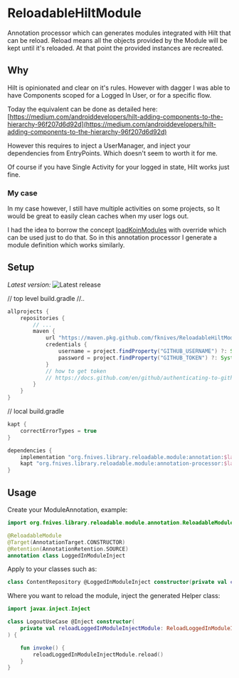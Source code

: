 # ReloadableHiltModule
Annotation processor which can generates modules integrated with Hilt that can be reload.
Reload means all the objects provided by the Module will be kept until it's reloaded. At that point the provided instances are recreated.

## Why

Hilt is opinionated and clear on it's rules. However with dagger I was able to have Components scoped for a Logged In User, or for a specific flow.

Today the equivalent can be done as detailed here:
[https://medium.com/androiddevelopers/hilt-adding-components-to-the-hierarchy-96f207d6d92d](https://medium.com/androiddevelopers/hilt-adding-components-to-the-hierarchy-96f207d6d92d)

However this requires to inject a UserManager, and inject your dependencies from EntryPoints. Which doesn't seem to worth it for me.

Of course if you have Single Activity for your logged in state, Hilt works just fine.

### My case

In my case however, I still have multiple activities on some projects, so It would be great to easily clean caches when my user logs out.

I had the idea to borrow the concept [loadKoinModules](https://insert-koin.io/docs/reference/koin-core/start-koin#loading-modules-after-startkoin) with override which can be used just to do that.
So in this annotation processor I generate a module definition which works similarly.

## Setup

*Latest version:* ![Latest release](https://img.shields.io/github/v/release/fknives/ReloadableHiltModule)

// top level build.gradle
//..
```groovy
allprojects {
    repositories {
        // ...
        maven {
            url "https://maven.pkg.github.com/fknives/ReloadableHiltModule"
            credentials {
                username = project.findProperty("GITHUB_USERNAME") ?: System.getenv("GITHUB_USERNAME")
                password = project.findProperty("GITHUB_TOKEN") ?: System.getenv("GITHUB_TOKEN")
            }
            // how to get token
            // https://docs.github.com/en/github/authenticating-to-github/keeping-your-account-and-data-secure/creating-a-personal-access-token
        }
    }
}
```

// local build.gradle
```groovy
kapt {
    correctErrorTypes = true
}

dependencies {
    implementation "org.fnives.library.reloadable.module:annotation:$latest_version"
    kapt "org.fnives.library.reloadable.module:annotation-processor:$latest_version"
}
```

## Usage

Create your ModuleAnnotation, example:

```kotlin
import org.fnives.library.reloadable.module.annotation.ReloadableModule

@ReloadableModule
@Target(AnnotationTarget.CONSTRUCTOR)
@Retention(AnnotationRetention.SOURCE)
annotation class LoggedInModuleInject
```

Apply to your classes such as:

```kotlin
class ContentRepository @LoggedInModuleInject constructor(private val contentGenerator: ContentGenerator) {
```

Where you want to reload the module, inject the generated Helper class:

```kotlin
import javax.inject.Inject

class LogoutUseCase @Inject constructor(
    private val reloadLoggedInModuleInjectModule: ReloadLoggedInModuleInjectModule
) {

    fun invoke() {
        reloadLoggedInModuleInjectModule.reload()
    }
}
```